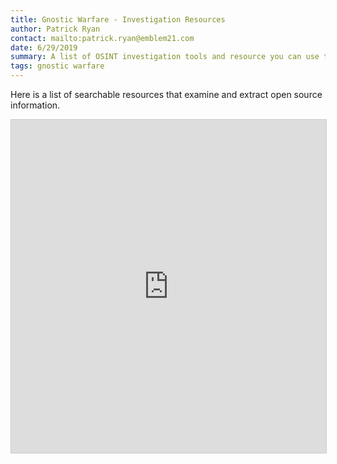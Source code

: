 ```yaml
---
title: Gnostic Warfare - Investigation Resources
author: Patrick Ryan
contact: mailto:patrick.ryan@emblem21.com
date: 6/29/2019
summary: A list of OSINT investigation tools and resource you can use to discover facts.
tags: gnostic warfare
---
```

Here is a list of searchable resources that examine and extract open source information.

<iframe class="airtable-embed" src="https://airtable.com/embed/shrtvNvuauuuaZZE6?backgroundColor=cyan&viewControls=on" frameborder="0" onmousewheel="" width="100%" height="533" style="background: transparent; border: 1px solid #ccc;"></iframe>